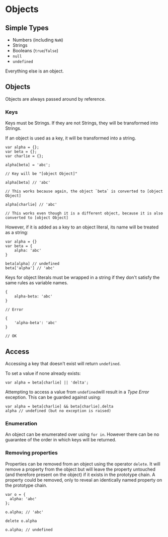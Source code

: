 # 

# Objects

## Simple Types

* Numbers \(including `NaN`\)
* Strings
* Booleans \(`true`/`false`\)
* `null`
* `undefined`

Everything else is an object.

## Objects

Objects are always passed around by reference.

### Keys

Keys must be Strings. If they are not Strings, they will be transformed into Strings.

If an object is used as a key, it will be transformed into a string.

    var alpha = {};
    var beta = {};
    var charlie = {};

    alpha[beta] = 'abc';

    // Key will be "[object Object]"

    alpha[beta] // 'abc'

    // This works because again, the object `beta` is converted to [object Object]

    alpha[charlie] // 'abc'

    // This works even though it is a different object, because it is also converted to [object Object]

However, if it is added as a key to an object literal, its name will be treated as a string:

```
var alpha = {}
var beta = {
    alpha: 'abc'
}

beta[alpha] // undefined
beta['alpha'] // 'abc'
```

Keys for object literals must be wrapped in a string if they don't satisfy the same rules as variable names.

```
{
    alpha-beta: 'abc'
}

// Error

{
    'alpha-beta': 'abc'
}

// OK
```

## Access

Accessing a key that doesn't exist will return  `undefined`.

To set a value if none already exists:

```
var alpha = beta[charlie] || 'delta';
```

Attempting to access a value from `undefined`will result in a _Type Error_ exception. This can be guarded against using:

```
var alpha = beta[charlie] && beta[charlie].delta
alpha // undefined (but no exception is raised)
```

### Enumeration

An object can be enumerated over using `for in`. However there can be no guarantee of the order in which keys will be returned.

### Removing properties

Properties can be removed from an object using the operator `delete`. It will remove a property from the object but will leave the property untouched \(and therefore present on the object\) if it exists in the prototype chain. A property could be removed, only to reveal an identically named property on the prototype chain.

```
var o = {
  alpha: 'abc'
};

o.alpha; // 'abc'

delete o.alpha

o.alpha; // undefined
```



